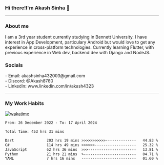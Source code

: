 <h3>Hi there!I'm Akash Sinha 👋</h3>

--- 

<h3>About me</h3>
I am a 3rd year student currently studying in Bennett University. I have interest in App Development, particulary Android but would love to get any experience in cross-platform technologies. Currently learning Flutter, with previous experience in Web dev, backend dev with Django and NodeJS.

<h3>Socials</h3>
 - Email: akashsinha432003@gmail.com<br>
 - Discord: @Akash8760<br>
 - LinkedIn: www.linkedin.com/in/akash4323<br>


---

<h3>My Work Habits</h3>

[![wakatime](https://wakatime.com/badge/user/938b2951-49cf-4810-9b9e-c17cde3d3343.svg)](https://wakatime.com/@938b2951-49cf-4810-9b9e-c17cde3d3343)

<!--START_SECTION:waka-->

```txt
From: 26 December 2022 - To: 17 April 2024

Total Time: 453 hrs 31 mins

Dart               203 hrs 19 mins >>>>>>>>>>>--------------   44.83 %
C#                 114 hrs 49 mins >>>>>>-------------------   25.32 %
JavaScript         62 hrs 36 mins  >>>----------------------   13.81 %
Python             21 hrs 21 mins  >------------------------   04.71 %
YAML               7 hrs 16 mins   -------------------------   01.60 %
```

<!--END_SECTION:waka-->

